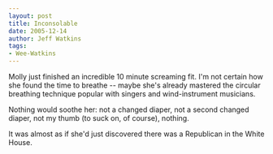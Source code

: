 ```yaml
---
layout: post
title: Inconsolable
date: 2005-12-14
author: Jeff Watkins
tags:
- Wee-Watkins
---
```


Molly just finished an incredible 10 minute screaming fit. I'm not certain how she found the time to breathe -- maybe she's already mastered the circular breathing technique popular with singers and wind-instrument musicians.

Nothing would soothe her: not a changed diaper, not a second changed diaper, not my thumb (to suck on, of course), nothing.

It was almost as if she'd just discovered there was a Republican in the White House.